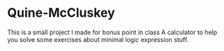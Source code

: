 # Quine-McCluskey
This is a small project I made for bonus point in class
A calculator to help you solve some exercises about minimal logic expression stuff.
